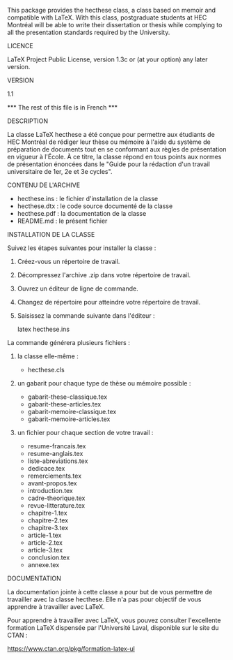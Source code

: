 This package provides the hecthese class, a class based on memoir
and compatible with LaTeX. With this class, postgraduate students
at HEC Montréal will be able to write their dissertation or thesis
while complying to all the presentation standards required by the
University.

LICENCE

LaTeX Project Public License, version 1.3c or (at your option) any
later version.

VERSION

1.1

*** The rest of this file is in French ***

DESCRIPTION

La classe LaTeX hecthese a été conçue pour permettre aux étudiants
de HEC Montréal de rédiger leur thèse ou mémoire à l'aide du système
de préparation de documents tout en se conformant aux règles de
présentation en vigueur à l'École. À ce titre, la classe répond en
tous points aux normes de présentation énoncées dans le "Guide pour
la rédaction d'un travail universitaire de 1er, 2e et 3e cycles".

CONTENU DE L'ARCHIVE

- hecthese.ins : le fichier d'installation de la classe
- hecthese.dtx : le code source documenté de la classe
- hecthese.pdf : la documentation de la classe
- README.md : le présent fichier

INSTALLATION DE LA CLASSE

Suivez les étapes suivantes pour installer la classe :
1. Créez-vous un répertoire de travail.
2. Décompressez l'archive .zip dans votre répertoire de travail.
3. Ouvrez un éditeur de ligne de commande.
4. Changez de répertoire pour atteindre votre répertoire de travail.
5. Saisissez la commande suivante dans l'éditeur :

	latex hecthese.ins
	
La commande générera plusieurs fichiers :

1. la classe elle-même :
	- hecthese.cls

2. un gabarit pour chaque type de thèse ou mémoire possible :
	- gabarit-these-classique.tex
	- gabarit-these-articles.tex
	- gabarit-memoire-classique.tex
	- gabarit-memoire-articles.tex
	
3. un fichier pour chaque section de votre travail :
	- resume-francais.tex
	- resume-anglais.tex
	- liste-abreviations.tex
	- dedicace.tex
	- remerciements.tex
	- avant-propos.tex
	- introduction.tex
	- cadre-theorique.tex
	- revue-litterature.tex
	- chapitre-1.tex
	- chapitre-2.tex
	- chapitre-3.tex
	- article-1.tex
	- article-2.tex
	- article-3.tex
	- conclusion.tex
	- annexe.tex
	
DOCUMENTATION

La documentation jointe à cette classe a pour but de vous permettre
de travailler avec la classe hecthese. Elle n'a pas pour objectif de
vous apprendre à travailler avec LaTeX.

Pour apprendre à travailler avec LaTeX, vous pouvez consulter l'excellente 
formation LaTeX dispensée par l'Université Laval, disponible sur le 
site du CTAN :

https://www.ctan.org/pkg/formation-latex-ul